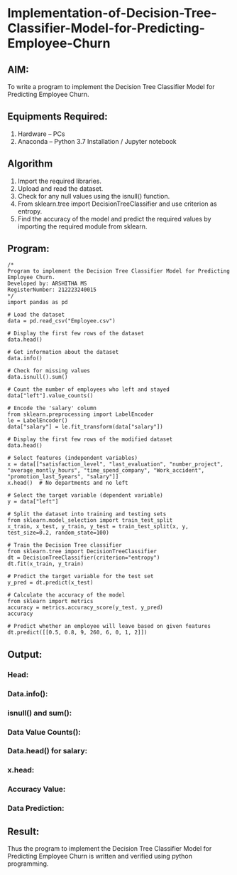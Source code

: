 # Implementation-of-Decision-Tree-Classifier-Model-for-Predicting-Employee-Churn

## AIM:
To write a program to implement the Decision Tree Classifier Model for Predicting Employee Churn.

## Equipments Required:
1. Hardware – PCs
2. Anaconda – Python 3.7 Installation / Jupyter notebook

## Algorithm
1. Import the required libraries.
2. Upload and read the dataset.
3. Check for any null values using the isnull() function.
4. From sklearn.tree import DecisionTreeClassifier and use criterion as entropy.
5. Find the accuracy of the model and predict the required values by importing the required module from sklearn.

## Program:
```
/*
Program to implement the Decision Tree Classifier Model for Predicting Employee Churn.
Developed by: ARSHITHA MS
RegisterNumber: 212223240015 
*/
import pandas as pd

# Load the dataset
data = pd.read_csv("Employee.csv")

# Display the first few rows of the dataset
data.head()

# Get information about the dataset
data.info()

# Check for missing values
data.isnull().sum()

# Count the number of employees who left and stayed
data["left"].value_counts()

# Encode the 'salary' column
from sklearn.preprocessing import LabelEncoder
le = LabelEncoder()
data["salary"] = le.fit_transform(data["salary"])

# Display the first few rows of the modified dataset
data.head()

# Select features (independent variables)
x = data[["satisfaction_level", "last_evaluation", "number_project", "average_montly_hours", "time_spend_company", "Work_accident", "promotion_last_5years", "salary"]]
x.head()  # No departments and no left

# Select the target variable (dependent variable)
y = data["left"]

# Split the dataset into training and testing sets
from sklearn.model_selection import train_test_split
x_train, x_test, y_train, y_test = train_test_split(x, y, test_size=0.2, random_state=100)

# Train the Decision Tree classifier
from sklearn.tree import DecisionTreeClassifier
dt = DecisionTreeClassifier(criterion="entropy")
dt.fit(x_train, y_train)

# Predict the target variable for the test set
y_pred = dt.predict(x_test)

# Calculate the accuracy of the model
from sklearn import metrics
accuracy = metrics.accuracy_score(y_test, y_pred)
accuracy

# Predict whether an employee will leave based on given features
dt.predict([[0.5, 0.8, 9, 260, 6, 0, 1, 2]])
```

## Output:
### Head:
### Data.info():
### isnull() and sum():
### Data Value Counts():
### Data.head() for salary:
### x.head:
### Accuracy Value:
### Data Prediction:



## Result:
Thus the program to implement the  Decision Tree Classifier Model for Predicting Employee Churn is written and verified using python programming.

